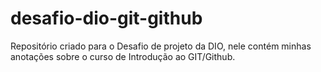 # desafio-dio-git-github
Repositório criado para o Desafio de projeto da DIO, nele contém minhas anotações sobre o curso de Introdução ao GIT/Github.
